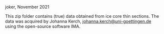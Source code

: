 joker, November 2021

This zip folder contains (true) data obtained from ice core thin sections.
The data was acquired by Johanna Kerch, johanna.kerch@uni-goettingen.de using the open-source software IMA.
